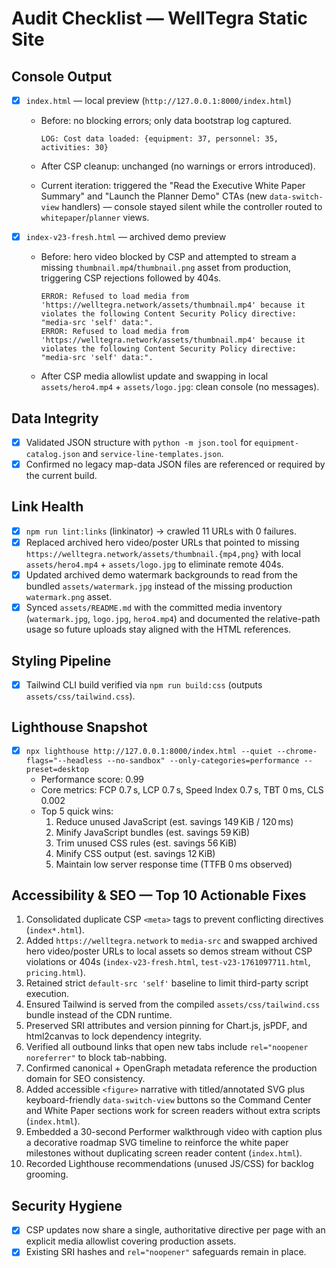 # Audit Checklist — WellTegra Static Site

## Console Output

- [x] `index.html` — local preview (`http://127.0.0.1:8000/index.html`)

  - Before: no blocking errors; only data bootstrap log captured.

    ```text
    LOG: Cost data loaded: {equipment: 37, personnel: 35, activities: 30}
    ```

  - After CSP cleanup: unchanged (no warnings or errors introduced).
  - Current iteration: triggered the "Read the Executive White Paper Summary" and "Launch the Planner Demo" CTAs (new `data-switch-view` handlers) — console stayed silent while the controller routed to `whitepaper`/`planner` views.

- [x] `index-v23-fresh.html` — archived demo preview

  - Before: hero video blocked by CSP and attempted to stream a missing `thumbnail.mp4`/`thumbnail.png` asset from production, triggering CSP rejections followed by 404s.

    ```text
    ERROR: Refused to load media from 'https://welltegra.network/assets/thumbnail.mp4' because it violates the following Content Security Policy directive: "media-src 'self' data:".
    ERROR: Refused to load media from 'https://welltegra.network/assets/thumbnail.mp4' because it violates the following Content Security Policy directive: "media-src 'self' data:".
    ```

  - After CSP media allowlist update and swapping in local `assets/hero4.mp4` + `assets/logo.jpg`: clean console (no messages).

## Data Integrity

- [x] Validated JSON structure with `python -m json.tool` for `equipment-catalog.json` and `service-line-templates.json`.
- [x] Confirmed no legacy map-data JSON files are referenced or required by the current build.

## Link Health

- [x] `npm run lint:links` (linkinator) → crawled 11 URLs with 0 failures.
- [x] Replaced archived hero video/poster URLs that pointed to missing `https://welltegra.network/assets/thumbnail.{mp4,png}` with local `assets/hero4.mp4` + `assets/logo.jpg` to eliminate remote 404s.
- [x] Updated archived demo watermark backgrounds to read from the bundled `assets/watermark.jpg` instead of the missing production `watermark.png` asset.
- [x] Synced `assets/README.md` with the committed media inventory (`watermark.jpg`, `logo.jpg`, `hero4.mp4`) and documented the relative-path usage so future uploads stay aligned with the HTML references.

## Styling Pipeline

- [x] Tailwind CLI build verified via `npm run build:css` (outputs `assets/css/tailwind.css`).

## Lighthouse Snapshot

- [x] `npx lighthouse http://127.0.0.1:8000/index.html --quiet --chrome-flags="--headless --no-sandbox" --only-categories=performance --preset=desktop`
  - Performance score: 0.99
  - Core metrics: FCP 0.7 s, LCP 0.7 s, Speed Index 0.7 s, TBT 0 ms, CLS 0.002
  - Top 5 quick wins:
    1. Reduce unused JavaScript (est. savings 149 KiB / 120 ms)
    2. Minify JavaScript bundles (est. savings 59 KiB)
    3. Trim unused CSS rules (est. savings 56 KiB)
    4. Minify CSS output (est. savings 12 KiB)
    5. Maintain low server response time (TTFB 0 ms observed)

## Accessibility & SEO — Top 10 Actionable Fixes

1. Consolidated duplicate CSP `<meta>` tags to prevent conflicting directives (`index*.html`).
2. Added `https://welltegra.network` to `media-src` and swapped archived hero video/poster URLs to local assets so demos stream without CSP violations or 404s (`index-v23-fresh.html`, `test-v23-1761097711.html`, `pricing.html`).
3. Retained strict `default-src 'self'` baseline to limit third-party script execution.
4. Ensured Tailwind is served from the compiled `assets/css/tailwind.css` bundle instead of the CDN runtime.
5. Preserved SRI attributes and version pinning for Chart.js, jsPDF, and html2canvas to lock dependency integrity.
6. Verified all outbound links that open new tabs include `rel="noopener noreferrer"` to block tab-nabbing.
7. Confirmed canonical + OpenGraph metadata reference the production domain for SEO consistency.
8. Added accessible `<figure>` narrative with titled/annotated SVG plus keyboard-friendly `data-switch-view` buttons so the Command Center and White Paper sections work for screen readers without extra scripts (`index.html`).
9. Embedded a 30-second Performer walkthrough video with caption plus a decorative roadmap SVG timeline to reinforce the white paper milestones without duplicating screen reader content (`index.html`).
10. Recorded Lighthouse recommendations (unused JS/CSS) for backlog grooming.

## Security Hygiene

- [x] CSP updates now share a single, authoritative directive per page with an explicit media allowlist covering production assets.
- [x] Existing SRI hashes and `rel="noopener"` safeguards remain in place.
